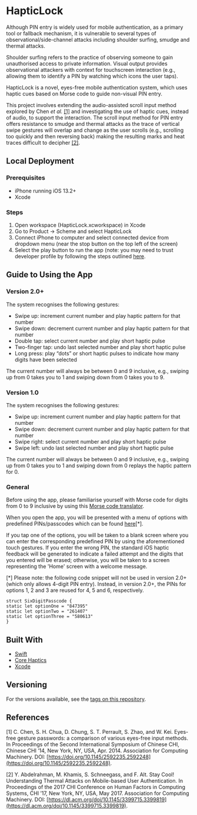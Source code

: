 # HapticLock

Although PIN entry is widely used for mobile authentication, as a primary tool or fallback mechanism, it is vulnerable to several types of observational/side-channel attacks including shoulder surfing, smudge and thermal attacks. 

Shoulder surfing refers to the practice of observing someone to gain unauthorised access to private information. Visual output provides observational attackers with context for touchscreen interaction (e.g., allowing them to identify a PIN by watching which icons the user taps).

HapticLock is a novel, eyes-free mobile authentication system, which uses haptic cues based on Morse code to guide non-visual PIN entry. 

This project involves extending the audio-assisted scroll input method explored by Chen *et al.* [[1]](#1) and investigating the use of haptic cues, instead of audio, to support the interaction. The scroll input method for PIN entry offers resistance to smudge and thermal attacks as the trace of vertical swipe gestures will overlap and change as the user scrolls (e.g., scrolling too quickly and then reversing back) making the resulting marks and heat traces difficult to decipher [[2]](#2).

## Local Deployment

### Prerequisites

* iPhone running iOS 13.2+
* Xcode 

### Steps

1. Open workspace (HapticLock.xcworkspace) in Xcode
2. Go to Product -> Scheme and select HapticLock
3. Connect iPhone to computer and select connected device from dropdown menu (near the stop button on the top left of the screen)
4. Select the play button to run the app (note: you may need to trust developer profile by following the steps outlined [here](https://apple.stackexchange.com/questions/206143/ios-untrusted-developer-error-when-testing-app/206144).

## Guide to Using the App

### Version 2.0+

The system recognises the following gestures:
* Swipe up: increment current number and play haptic pattern for that number 
* Swipe down: decrement current number and play haptic pattern for that number 
* Double tap: select current number and play short haptic pulse 
* Two-finger tap: undo last selected number and play short haptic pulse 
* Long press: play “dots” or short haptic pulses to indicate how many digits have been selected

The current number will always be between 0 and 9 inclusive, e.g., swiping up from 0 takes you to 1 and swiping down from 0 takes you to 9. 

### Version 1.0

The system recognises the following gestures:
* Swipe up: increment current number and play haptic pattern for that number 
* Swipe down: decrement current number and play haptic pattern for that number 
* Swipe right: select current number and play short haptic pulse 
* Swipe left: undo last selected number and play short haptic pulse

The current number will always be between 0 and 9 inclusive, e.g., swiping up from 0 takes you to 1 and swiping down from 0 replays the haptic pattern for 0. 

### General

Before using the app, please familiarise yourself with Morse code for digits from 0 to 9 inclusive by using this [Morse code translator](https://morsecode.world/international/translator.html).

When you open the app, you will be presented with a menu of options with predefined PINs/passcodes which can be found [here](https://github.com/gdcodes/HapticLock/blob/main/HapticLock/HapticLock/HapticLock/PredefinedValues.swift)[*].

If you tap one of the options, you will be taken to a blank screen where you can enter the corresponding predefined PIN by using the aforementioned touch gestures. If you enter the wrong PIN, the standard iOS haptic feedback will be generated to indicate a failed attempt and the digits that you entered will be erased; otherwise, you will be taken to a screen representing the 'Home' screen with a welcome message.

[*] Please note: the following code snippet will not be used in version 2.0+ (which only allows 4-digit PIN entry). Instead, in version 2.0+, the PINs for options 1, 2 and 3 are reused for 4, 5 and 6, respectively.
```
struct SixDigitPasscode {
static let optionOne = "847395"
static let optionTwo = "261407"
static let optionThree = "580613"
}
```

## Built With

* [Swift](https://developer.apple.com/swift) 
* [Core Haptics](https://developer.apple.com/documentation/CoreHaptics) 
* [Xcode](https://developer.apple.com/xcode) 

## Versioning

For the versions available, see the [tags on this repository](https://github.com/gdcodes/HapticLock/releases). 

## References

<a id="1">[1]</a> 
C. Chen, S. H. Chua, D. Chung, S. T. Perrault,
S. Zhao, and W. Kei. Eyes-free gesture passwords: a comparison of various eyes-free input methods. In Proceedings of the Second International Symposium of Chinese CHI, Chinese CHI ’14, New York, NY, USA, Apr. 2014. Association for Computing Machinery. DOI: [https://doi.org/10.1145/2592235.2592248](https://doi.org/10.1145/2592235.2592248).

<a id="2">[2]</a> 
Y. Abdelrahman, M. Khamis, S. Schneegass, and
F. Alt. Stay Cool! Understanding Thermal Attacks on Mobile-based User Authentication. In Proceedings of the 2017 CHI Conference on Human Factors in Computing Systems, CHI ’17, New York, NY, USA, May 2017. Association for Computing Machinery. DOI: [https://dl.acm.org/doi/10.1145/3399715.3399819](https://dl.acm.org/doi/10.1145/3399715.3399819).
